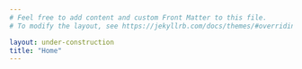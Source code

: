 ```yaml
---
# Feel free to add content and custom Front Matter to this file.
# To modify the layout, see https://jekyllrb.com/docs/themes/#overriding-theme-defaults

layout: under-construction
title: "Home"
---
```

